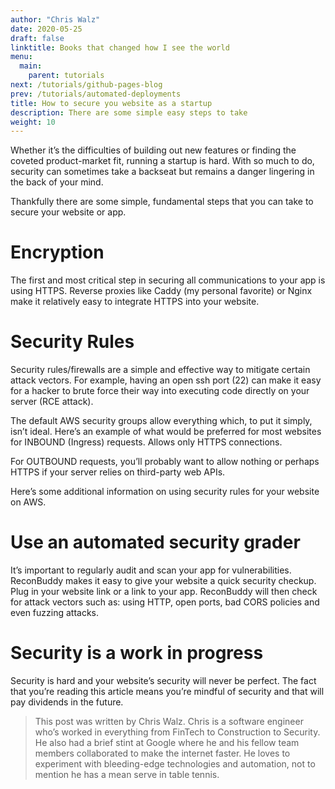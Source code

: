 ```yaml
---
author: "Chris Walz"
date: 2020-05-25
draft: false
linktitle: Books that changed how I see the world
menu:
  main:
    parent: tutorials
next: /tutorials/github-pages-blog
prev: /tutorials/automated-deployments
title: How to secure you website as a startup
description: There are some simple easy steps to take 
weight: 10
---
```



Whether it’s the difficulties of building out new features or finding the coveted product-market fit, running a startup is hard. With so much to do, security can sometimes take a backseat but remains a danger lingering in the back of your mind.

Thankfully there are some simple, fundamental steps that you can take to secure your website or app.

# Encryption

The first and most critical step in securing all communications to your app is using HTTPS. Reverse proxies like Caddy (my personal favorite) or Nginx make it relatively easy to integrate HTTPS into your website.

# Security Rules

Security rules/firewalls are a simple and effective way to mitigate certain attack vectors. For example, having an open ssh port (22) can make it easy for a hacker to brute force their way into executing code directly on your server (RCE attack).

The default AWS security groups allow everything which, to put it simply, isn’t ideal. Here’s an example of what would be preferred for most websites for INBOUND (Ingress) requests. Allows only HTTPS connections.

For OUTBOUND requests, you’ll probably want to allow nothing or perhaps HTTPS if your server relies on third-party web APIs.

Here’s some additional information on using security rules for your website on AWS.

# Use an automated security grader

It’s important to regularly audit and scan your app for vulnerabilities. ReconBuddy makes it easy to give your website a quick security checkup. Plug in your website link or a link to your app. ReconBuddy will then check for attack vectors such as: using HTTP, open ports, bad CORS policies and even fuzzing attacks.

# Security is a work in progress

Security is hard and your website’s security will never be perfect. The fact that you’re reading this article means you’re mindful of security and that will pay dividends in the future.

>This post was written by Chris Walz. Chris is a software engineer who’s worked in everything from FinTech to Construction to Security. He also had a brief stint at Google where he and his fellow team members collaborated to make the internet faster. He loves to experiment with bleeding-edge technologies and automation, not to mention he has a mean serve in table tennis.
>


